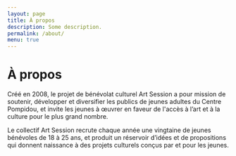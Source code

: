```yaml
---
layout: page
title: À propos
description: Some description.
permalink: /about/
menu: true
---
```


# À propos

Créé en 2008, le projet de bénévolat culturel Art Session a pour mission de soutenir, développer et diversifier les publics de jeunes adultes du Centre Pompidou, et invite les jeunes à œuvrer en faveur de l'accès à l’art et à la culture pour le plus grand nombre.

Le collectif Art Session recrute chaque année une vingtaine de jeunes bénévoles de 18 à 25 ans, et produit un réservoir d’idées et de propositions qui donnent naissance à des projets culturels conçus par et pour les jeunes.
